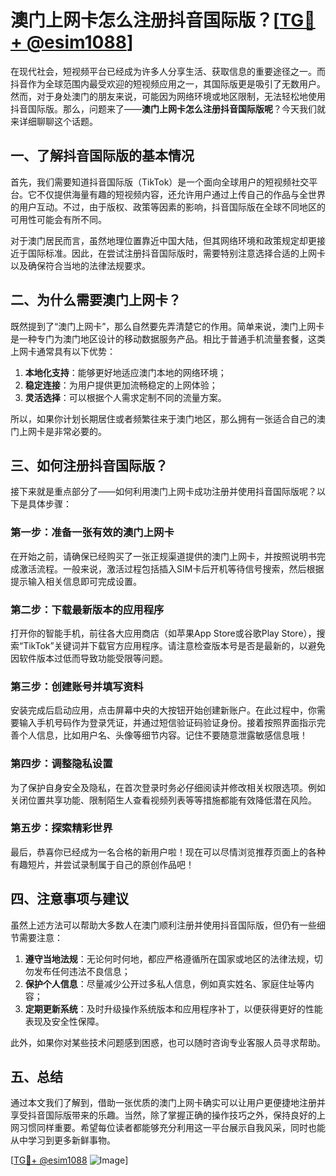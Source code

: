 # 澳门上网卡怎么注册抖音国际版？[[TG💪+ @esim1088](https://t.me/s/esim1088)]

在现代社会，短视频平台已经成为许多人分享生活、获取信息的重要途径之一。而抖音作为全球范围内最受欢迎的短视频应用之一，其国际版更是吸引了无数用户。然而，对于身处澳门的朋友来说，可能因为网络环境或地区限制，无法轻松地使用抖音国际版。那么，问题来了——**澳门上网卡怎么注册抖音国际版呢**？今天我们就来详细聊聊这个话题。

## 一、了解抖音国际版的基本情况

首先，我们需要知道抖音国际版（TikTok）是一个面向全球用户的短视频社交平台。它不仅提供海量有趣的短视频内容，还允许用户通过上传自己的作品与全世界的用户互动。不过，由于版权、政策等因素的影响，抖音国际版在全球不同地区的可用性可能会有所不同。

对于澳门居民而言，虽然地理位置靠近中国大陆，但其网络环境和政策规定却更接近于国际标准。因此，在尝试注册抖音国际版时，需要特别注意选择合适的上网卡以及确保符合当地的法律法规要求。

## 二、为什么需要澳门上网卡？

既然提到了“澳门上网卡”，那么自然要先弄清楚它的作用。简单来说，澳门上网卡是一种专门为澳门地区设计的移动数据服务产品。相比于普通手机流量套餐，这类上网卡通常具有以下优势：

1. **本地化支持**：能够更好地适应澳门本地的网络环境；
2. **稳定连接**：为用户提供更加流畅稳定的上网体验；
3. **灵活选择**：可以根据个人需求定制不同的流量方案。

所以，如果你计划长期居住或者频繁往来于澳门地区，那么拥有一张适合自己的澳门上网卡是非常必要的。

## 三、如何注册抖音国际版？

接下来就是重点部分了——如何利用澳门上网卡成功注册并使用抖音国际版呢？以下是具体步骤：

### 第一步：准备一张有效的澳门上网卡
在开始之前，请确保已经购买了一张正规渠道提供的澳门上网卡，并按照说明书完成激活流程。一般来说，激活过程包括插入SIM卡后开机等待信号搜索，然后根据提示输入相关信息即可完成设置。

### 第二步：下载最新版本的应用程序
打开你的智能手机，前往各大应用商店（如苹果App Store或谷歌Play Store），搜索“TikTok”关键词并下载官方应用程序。请注意检查版本号是否是最新的，以避免因软件版本过低而导致功能受限等问题。

### 第三步：创建账号并填写资料
安装完成后启动应用，点击屏幕中央的大按钮开始创建新账户。在此过程中，你需要输入手机号码作为登录凭证，并通过短信验证码验证身份。接着按照界面指示完善个人信息，比如用户名、头像等细节内容。记住不要随意泄露敏感信息哦！

### 第四步：调整隐私设置
为了保护自身安全及隐私，在首次登录时务必仔细阅读并修改相关权限选项。例如关闭位置共享功能、限制陌生人查看视频列表等等措施都能有效降低潜在风险。

### 第五步：探索精彩世界
最后，恭喜你已经成为一名合格的新用户啦！现在可以尽情浏览推荐页面上的各种有趣短片，并尝试录制属于自己的原创作品吧！

## 四、注意事项与建议

虽然上述方法可以帮助大多数人在澳门顺利注册并使用抖音国际版，但仍有一些细节需要注意：

1. **遵守当地法规**：无论何时何地，都应严格遵循所在国家或地区的法律法规，切勿发布任何违法不良信息；
2. **保护个人信息**：尽量减少公开过多私人信息，例如真实姓名、家庭住址等内容；
3. **定期更新系统**：及时升级操作系统版本和应用程序补丁，以便获得更好的性能表现及安全性保障。

此外，如果你对某些技术问题感到困惑，也可以随时咨询专业客服人员寻求帮助。

## 五、总结

通过本文我们了解到，借助一张优质的澳门上网卡确实可以让用户更便捷地注册并享受抖音国际版带来的乐趣。当然，除了掌握正确的操作技巧之外，保持良好的上网习惯同样重要。希望每位读者都能够充分利用这一平台展示自我风采，同时也能从中学习到更多新鲜事物。

[[TG💪+ @esim1088](https://t.me/s/esim1088) ![Image](https://i.postimg.cc/4NQfJmqS/Snipaste-2025-05-13-00-14-12.png)]